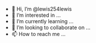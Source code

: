 - 👋 Hi, I’m @lewis254lewis
- 👀 I’m interested in ...
- 🌱 I’m currently learning ...
- 💞️ I’m looking to collaborate on ...
- 📫 How to reach me ...

<!---
lewis254lewis/lewis254lewis is a ✨ special ✨ repository because its `README.md` (this file) appears on your GitHub profile.
You can click the Preview link to take a look at your changes.
--->
